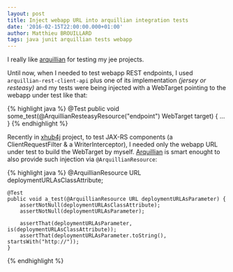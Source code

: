 ```yaml
---
layout: post
title: Inject webapp URL into arquillian integration tests
date: '2016-02-15T22:00:00.000+01:00'
author: Matthieu BROUILLARD
tags: java junit arquillian tests webapp
---
```


I really like [arquillian](arquillian.org) for testing my jee projects.

Until now, when I needed to test webapp REST endpoints, I used `arquillian-rest-client-api` plus one of its implementation _(jersey or resteasy)_ and my tests were being injected with a WebTarget pointing to the webapp under test like that:

{% highlight java %}
@Test
public void some_test(@ArquillianResteasyResource("endpoint") WebTarget target) {
    ...
}
{% endhighlight %}

Recently in [xhub4j](https://github.com/McFoggy/xhub4j) project, to test JAX-RS components (a ClientRequestFilter & a WriterInterceptor), I needed only the webapp URL under test to build the WebTarget by myself.
[Arquillian](arquillian.org) is smart enought to also provide such injection via `@ArquillianResource`:

{% highlight java %}
    @ArquillianResource URL deploymentURLAsClassAttribute;
    
    @Test
    public void a_test(@ArquillianResource URL deploymentURLAsParameter) {
        assertNotNull(deploymentURLAsClassAttribute);
        assertNotNull(deploymentURLAsParameter);
        
        assertThat(deploymentURLAsParameter, is(deploymentURLAsClassAttribute));
        assertThat(deploymentURLAsParameter.toString(), startsWith("http://"));
    }
{% endhighlight %}
